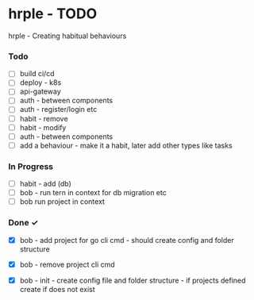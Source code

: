 # hrple - TODO

hrple - Creating habitual behaviours

### Todo

- [ ] build ci/cd  
- [ ] deploy - k8s  
- [ ] api-gateway  
- [ ] auth - between components  
- [ ] auth - register/login etc  
- [ ] habit - remove  
- [ ] habit - modify  
- [ ] auth - between components  
- [ ] add a behaviour - make it a habit, later add other types like tasks  

### In Progress

- [ ] habit - add (db)  
- [ ] bob - run tern in context for db migration etc  
- [ ] bob run project in context  

### Done ✓

- [x] bob - add project for go cli cmd - should create config and folder structure  
- [x] bob - remove project cli cmd  
- [x] bob - init - create config file and folder structure - if projects defined create if does not exist  

